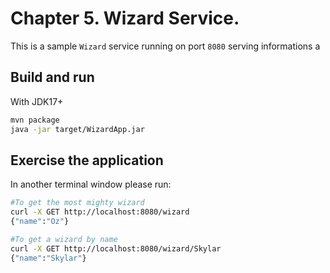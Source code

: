 # Chapter 5. Wizard Service.

This is a sample `Wizard` service running on port `8080` serving informations a

## Build and run

With JDK17+
```bash
mvn package
java -jar target/WizardApp.jar
```

## Exercise the application

In another terminal window please run:
```bash
#To get the most mighty wizard 
curl -X GET http://localhost:8080/wizard
{"name":"Oz"}

#To get a wizard by name
curl -X GET http://localhost:8080/wizard/Skylar
{"name":"Skylar"}
```
